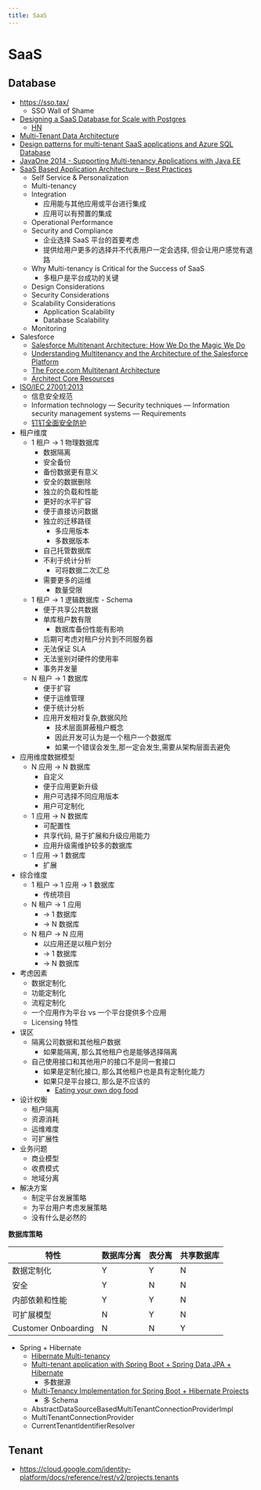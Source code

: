 ```yaml
---
title: SaaS
---
```


# SaaS

## Database

- https://sso.tax/
  - SSO Wall of Shame
- [Designing a SaaS Database for Scale with Postgres](https://www.citusdata.com/blog/2016/10/03/designing-your-saas-database-for-high-scalability/)
  - [HN](https://news.ycombinator.com/item?id=12649734)
- [Multi-Tenant Data Architecture](https://msdn.microsoft.com/en-us/library/aa479086.aspx)
- [Design patterns for multi-tenant SaaS applications and Azure SQL Database](https://docs.microsoft.com/en-us/azure/sql-database/sql-database-design-patterns-multi-tenancy-saas-applications)
- [JavaOne 2014 - Supporting Multi-tenancy Applications with Java EE](https://www.slideshare.net/rcandidosilva/supporting-multitenancy-applications-with-java-ee)
- [SaaS Based Application Architecture – Best Practices](http://saasaddict.walkme.com/saas-based-application-architecture-best-practices/)
  - Self Service & Personalization
  - Multi-tenancy
  - Integration
    - 应用能与其他应用或平台进行集成
    - 应用可以有预置的集成
  - Operational Performance
  - Security and Compliance
    - 企业选择 SaaS 平台的首要考虑
    - 提供给用户更多的选择并不代表用户一定会选择, 但会让用户感觉有退路
  - Why Multi-tenancy is Critical for the Success of SaaS
    - 多租户是平台成功的关键
  - Design Considerations
  - Security Considerations
  - Scalability Considerations
    - Application Scalability
    - Database Scalability
  - Monitoring
- Salesforce
  - [Salesforce Multitenant Architecture: How We Do the Magic We Do](https://www.youtube.com/watch?v=jrKA3cJmoms)
  - [Understanding Multitenancy and the Architecture of the Salesforce Platform](https://www.youtube.com/watch?v=jeysYua6ENs)
  - [The Force.com Multitenant Architecture](https://developer.salesforce.com/page/Multi_Tenant_Architecture)
  - [Architect Core Resources](https://developer.salesforce.com/page/Architect_Core_Resources)
- [ISO/IEC 27001:2013](https://en.wikipedia.org/wiki/ISO/IEC_27001:2013)
  - 信息安全规范
  - Information technology — Security techniques — Information security management systems — Requirements
  - [钉钉全面安全防护](https://tms.dingtalk.com/markets/dingtalk/dingtalksecurity)
- 租户维度
  - 1 租户 -> 1 物理数据库
    - 数据隔离
    - 安全备份
    - 备份数据更有意义
    - 安全的数据删除
    - 独立的负载和性能
    - 更好的水平扩容
    - 便于直接访问数据
    - 独立的迁移路径
      - 多应用版本
      - 多数据版本
    - 自己托管数据库
    - 不利于统计分析
      - 可将数据二次汇总
    - 需要更多的运维
      - 数量受限
  - 1 租户 -> 1 逻辑数据库 - Schema
    - 便于共享公共数据
    - 单库租户数有限
      - 数据库备份性能有影响
    - 后期可考虑对租户分片到不同服务器
    - 无法保证 SLA
    - 无法鉴别对硬件的使用率
    - 事务并发量
  - N 租户 -> 1 数据库
    - 便于扩容
    - 便于运维管理
    - 便于统计分析
    - 应用开发相对复杂,数据风险
      - 技术层面屏蔽租户概念
      - 因此开发可认为是一个租户一个数据库
      - 如果一个错误会发生,那一定会发生,需要从架构层面去避免
- 应用维度数据模型
  - N 应用 -> N 数据库
    - 自定义
    - 便于应用更新升级
    - 用户可选择不同应用版本
    - 用户可定制化
  - 1 应用 -> N 数据库
    - 可配置性
    - 共享代码, 易于扩展和升级应用能力
    - 应用升级需维护较多的数据库
  - 1 应用 -> 1 数据库
    - 扩展
- 综合维度
  - 1 租户 -> 1 应用 -> 1 数据库
    - 传统项目
  - N 租户 -> 1 应用
    - -> 1 数据库
    - -> N 数据库
  - N 租户 -> N 应用
    - 以应用还是以租户划分
    - -> 1 数据库
    - -> N 数据库
- 考虑因素
  - 数据定制化
  - 功能定制化
  - 流程定制化
  - 一个应用作为平台 vs 一个平台提供多个应用
  - Licensing 特性
- 误区
  - 隔离公司数据和其他租户数据
    - 如果能隔离, 那么其他租户也是能够选择隔离
  - 自己使用接口和其他用户的接口不是同一套接口
    - 如果是定制化接口, 那么其他租户也是具有定制化能力
    - 如果只是平台接口, 那么是不应该的
      - [Eating your own dog food](https://zh.wikipedia.org/zh-hans/Eating_your_own_dog_food)
- 设计权衡
  - 租户隔离
  - 资源消耗
  - 运维难度
  - 可扩展性
- 业务问题
  - 商业模型
  - 收费模式
  - 地域分离
- 解决方案
  - 制定平台发展策略
  - 为平台用户考虑发展策略
  - 没有什么是必然的

**数据库策略**

| 特性                | 数据库分离 | 表分离 | 共享数据库 |
| ------------------- | ---------- | ------ | ---------- |
| 数据定制化          | Y          | Y      | N          |
| 安全                | Y          | N      | N          |
| 内部依赖和性能      | Y          | Y      | N          |
| 可扩展模型          | N          | Y      | N          |
| Customer Onboarding | N          | N      | Y          |

- Spring + Hibernate
  - [Hibernate Multi-tenancy](https://docs.jboss.org/hibernate/orm/4.2/devguide/en-US/html/ch16.html)
  - [Multi-tenant application with Spring Boot + Spring Data JPA + Hibernate](http://anakiou.blogspot.hk/2015/08/multi-tenant-application-with-spring.html)
    - 多数据源
  - [Multi-Tenancy Implementation for Spring Boot + Hibernate Projects](https://dzone.com/articles/spring-boot-hibernate-multitenancy-implementation)
    - 多 Schema
  - AbstractDataSourceBasedMultiTenantConnectionProviderImpl
  - MultiTenantConnectionProvider
  - CurrentTenantIdentifierResolver

## Tenant

- https://cloud.google.com/identity-platform/docs/reference/rest/v2/projects.tenants

